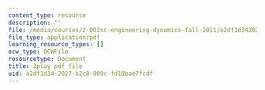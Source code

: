 ```yaml
---
content_type: resource
description: ''
file: /media/courses/2-003sc-engineering-dynamics-fall-2011/a2df1d342027b2c8909cfd18bae7fcdf_QHTJK0v404U.pdf
file_type: application/pdf
learning_resource_types: []
ocw_type: OCWFile
resourcetype: Document
title: 3play pdf file
uid: a2df1d34-2027-b2c8-909c-fd18bae7fcdf
---
```

